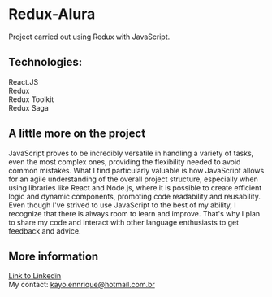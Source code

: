 # Redux-Alura


Project carried out using Redux with JavaScript.

## Technologies:

React.JS <br />
Redux <br />
Redux Toolkit <br />
Redux Saga <br />


## A little more on the project

JavaScript proves to be incredibly versatile in handling a variety of tasks, even the most complex ones, providing the flexibility needed to avoid common mistakes. What I find particularly valuable is how JavaScript allows for an agile understanding of the overall project structure, especially when using libraries like React and Node.js, where it is possible to create efficient logic and dynamic components, promoting code readability and reusability. Even though I've strived to use JavaScript to the best of my ability, I recognize that there is always room to learn and improve. That's why I plan to share my code and interact with other language enthusiasts to get feedback and advice.

## More information

[Link to Linkedin](https://www.linkedin.com/in/kayoennrique/) <br />
My contact: kayo.ennrique@hotmail.com.br
